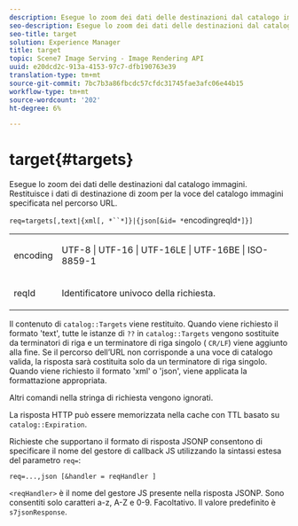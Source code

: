 ```yaml
---
description: Esegue lo zoom dei dati delle destinazioni dal catalogo immagini. Restituisce i dati di destinazione di zoom per la voce del catalogo immagini specificata nel percorso URL.
seo-description: Esegue lo zoom dei dati delle destinazioni dal catalogo immagini. Restituisce i dati di destinazione di zoom per la voce del catalogo immagini specificata nel percorso URL.
seo-title: target
solution: Experience Manager
title: target
topic: Scene7 Image Serving - Image Rendering API
uuid: e20dcd2c-913a-4153-97c7-dfb190763e39
translation-type: tm+mt
source-git-commit: 7bc7b3a86fbcdc57cfdc31745fae3afc06e44b15
workflow-type: tm+mt
source-wordcount: '202'
ht-degree: 6%

---
```



# target{#targets}

Esegue lo zoom dei dati delle destinazioni dal catalogo immagini. Restituisce i dati di destinazione di zoom per la voce del catalogo immagini specificata nel percorso URL.

`req=targets[,text|{xml[, *``*]}|{json[&id= *`encodingreqId`*]}]`

<table id="simpletable_D64E706258FD4A9C9C8026D97B472FCC"> 
 <tr class="strow"> 
  <td class="stentry"> <p><span class="codeph"><span class="varname"> encoding</span> </span> </p> </td> 
  <td class="stentry"> <p><span class="codeph"> UTF-8 | UTF-16 | UTF-16LE | UTF-16BE | ISO-8859-1</span> </p></td> 
 </tr> 
 <tr class="strow"> 
  <td class="stentry"> <p><span class="codeph"><span class="varname"> reqId</span></span> </p></td> 
  <td class="stentry"> <p>Identificatore univoco della richiesta. </p></td> 
 </tr> 
</table>

Il contenuto di `catalog::Targets` viene restituito. Quando viene richiesto il formato &#39;text&#39;, tutte le istanze di `??` in `catalog::Targets` vengono sostituite da terminatori di riga e un terminatore di riga singolo ( `CR/LF`) viene aggiunto alla fine. Se il percorso dell’URL non corrisponde a una voce di catalogo valida, la risposta sarà costituita solo da un terminatore di riga singolo. Quando viene richiesto il formato &#39;xml&#39; o &#39;json&#39;, viene applicata la formattazione appropriata.

Altri comandi nella stringa di richiesta vengono ignorati.

La risposta HTTP può essere memorizzata nella cache con TTL basato su `catalog::Expiration`.

Richieste che supportano il formato di risposta JSONP consentono di specificare il nome del gestore di callback JS utilizzando la sintassi estesa del parametro `req=`:

`req=...,json [&handler = reqHandler ]`

`<reqHandler>` è il nome del gestore JS presente nella risposta JSONP. Sono consentiti solo caratteri a-z, A-Z e 0-9. Facoltativo. Il valore predefinito è `s7jsonResponse`.
